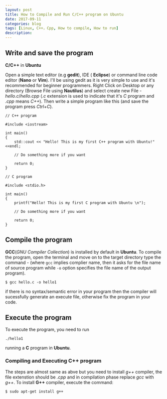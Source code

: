 ```yaml
---
layout: post
title: How to Compile and Run C/C++ program on Ubuntu
date: 2017-09-11
categories: blog
tags: [Linux, C++，Cpp, How to compile, How to run]
description: 
---
```


## Write and save the program

**C/C++** in **Ubuntu**

Open a simple text editor (e.g **gedit**), IDE ( **Eclipse**) or command line code editor (**Nano** or **Vim**). I'll be using gedit as it is very simple to use and it's recommended for beginner programmers. Right Click on Desktop or any directory (Browse File using **Nautilus**) and select create new File - *hello.c*/*hello.cpp* (*.c* extension is used to indicate that it's *C* program and *.cpp* means *C++*). Then write a simple program like this (and save the program press *Ctrl*+*C*).

```
// C++ program

#include <iostream>

int main()
{
	std::cout << "Hello! This is my first C++ program with Ubuntu!" <<endl;

	// Do something more if you want

	return 0;
}
```
```
// C program

#include <stdio.h>

int main()
{
	printf("Hello! This is my first C program with Ubuntu \n");

	// Do something more if you want

	return 0;
}
```

## Compile the program

**GCC**(*GNU Compiler Collection*) is installed by default in **Ubuntu**. To compile the program, open the terminal and move on to the target directory type the command - (where `gcc` implies complier name, then it asks for the file name of source program while `-o` option specifies the file name of the output program).
```
$ gcc hello.c -o hello1
```

if there is no syntax/semantic error in your program then the compiler will sucessfully generate an execute file, otherwise fix the program in your code.

## Execute the program

To execute the program, you need to run
```
./hello1
```
running a **C** program in **Ubuntu**.

### Compiling and Executing C++ program

The steps are almost same as abve but you need to install *g++* compiler, the file extenstion should be *.cpp* and in compilation phase replace *gcc* with *g++*. To install **G++** compiler, execute the command:
```
$ sudo apt-get install g++
```
